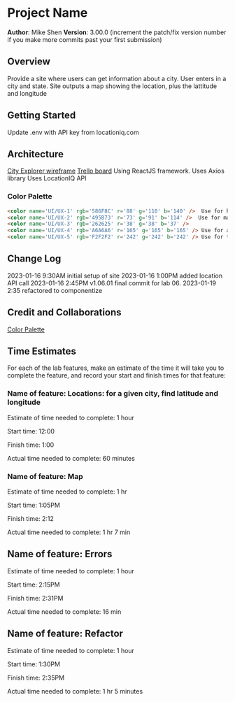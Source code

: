 # Project Name

**Author**: Mike Shen
**Version**: 3.00.0 (increment the patch/fix version number if you make more commits past your first submission)

## Overview

Provide a site where users can get information about a city.
User enters in a city and state.
Site outputs a map showing the location, plus the lattitude and longitude

## Getting Started

Update .env with API key from locationiq.com

## Architecture

[City Explorer wireframe](https://mikeshen926191.invisionapp.com/freehand/City-Explorer-B9WqVm3pC)
[Trello board](https://trello.com/b/ivgyoLuB/module-2-city-explorer)
Using ReactJS framework.
Uses Axios library
Uses LocationIQ API

### Color Palette

``` html
<color name='UI/UX-1' rgb='586F8C' r='88' g='110' b='140' />  Use for header
<color name='UI/UX-2' rgb='495B73' r='73' g='91' b='114' />  Use for main background color
<color name='UI/UX-3' rgb='262625' r='38' g='38' b='37' />
<color name='UI/UX-4' rgb='A6A6A6' r='165' g='165' b='165' /> Use for alt text
<color name='UI/UX-5' rgb='F2F2F2' r='242' g='242' b='242' /> Use for text
```

## Change Log

2023-01-16 9:30AM initial setup of site
2023-01-16 1:00PM added location API call
2023-01-16 2:45PM v1.06.01 final commit for lab 06.
2023-01-19 2:35 refactored to componentize

## Credit and Collaborations

[Color Palette](https://color.adobe.com/trends)

## Time Estimates

For each of the lab features, make an estimate of the time it will take you to complete the feature, and record your start and finish times for that feature:

### Name of feature: Locations: for a given city, find latitude and longitude

Estimate of time needed to complete: 1 hour

Start time: 12:00

Finish time: 1:00

Actual time needed to complete: 60 minutes

### Name of feature: Map

Estimate of time needed to complete: 1 hr

Start time: 1:05PM

Finish time: 2:12

Actual time needed to complete: 1 hr 7 min

## Name of feature: Errors

Estimate of time needed to complete: 1 hour

Start time: 2:15PM

Finish time: 2:31PM

Actual time needed to complete: 16 min

## Name of feature: Refactor

Estimate of time needed to complete: 1 hour

Start time: 1:30PM

Finish time: 2:35PM

Actual time needed to complete: 1 hr 5 minutes

